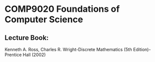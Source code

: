 # COMP9020 Foundations of Computer Science

## Lecture Book:
Kenneth A. Ross, Charles R. Wright-Discrete Mathematics (5th Edition)-Prentice Hall (2002)
